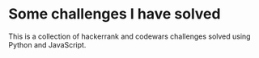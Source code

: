 # Some challenges I have solved

This is a collection of hackerrank and codewars challenges solved using Python and JavaScript.


